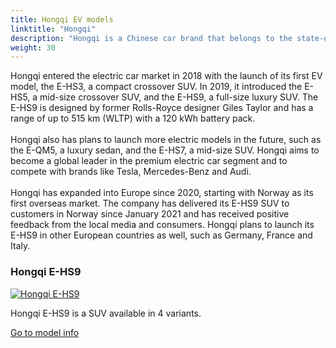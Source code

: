 ```yaml
---
title: Hongqi EV models
linktitle: "Hongqi"
description: "Hongqi is a Chinese car brand that belongs to the state-owned FAW Group. The name means Red Flag and it is a symbol of the Communist Party of China. Hongqi was founded in 1958 and is known for making luxury cars for the Chinese government and elites. "
weight: 30
---
```

<!-- markdownlint-disable MD033 -->
<!-- markdownlint-disable MD010 -->
Hongqi entered the electric car market in 2018 with the launch of its first EV model, the E-HS3, a compact crossover SUV. In 2019, it introduced the E-HS5, a mid-size crossover SUV, and the E-HS9, a full-size luxury SUV. The E-HS9 is designed by former Rolls-Royce designer Giles Taylor and has a range of up to 515 km (WLTP) with a 120 kWh battery pack.<br /><br />Hongqi also has plans to launch more electric models in the future, such as the E-QM5, a luxury sedan, and the E-HS7, a mid-size SUV. Hongqi aims to become a global leader in the premium electric car segment and to compete with brands like Tesla, Mercedes-Benz and Audi.<br /><br />Hongqi has expanded into Europe since 2020, starting with Norway as its first overseas market. The company has delivered its E-HS9 SUV to customers in Norway since January 2021 and has received positive feedback from the local media and consumers. Hongqi plans to launch its E-HS9 in other European countries as well, such as Germany, France and Italy.

<div class="container p-3 mb-4 bg-body-tertiary rounded border">
<h3> Hongqi E-HS9</h3>
	<div class="row">
		<div class="col col-12 col-md-6">
			<a href="e-hs9"><img src="https://media.evkx.net/multimedia/models/hongqi/e-hs9/e-hs9_comfort/main_1_st.jpg" class="img-fluid" alt="Hongqi E-HS9" ></a>
		</div>
		<div class="col col-12 col-md-6">
<p>
Hongqi E-HS9 is a SUV available in 4 variants.
</p>
	<a href="e-hs9/" class="btn btn-outline-primary" role="button">Go to model info</a>
		</div>
	</div>
</div>
